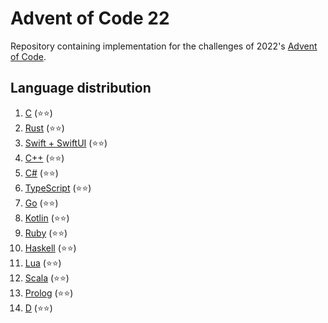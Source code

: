 # Advent of Code 22
Repository containing implementation for the challenges of 2022's [Advent of Code](https://adventofcode.com/2022).


## Language distribution
1. [C](01) (⭐⭐)
2. [Rust](02) (⭐⭐)
3. [Swift + SwiftUI](03) (⭐⭐) 
4. [C++](04) (⭐⭐)
5. [C#](05) (⭐⭐)
6. [TypeScript](06) (⭐⭐)
7. [Go](07) (⭐⭐)
8. [Kotlin](08) (⭐⭐)
9. [Ruby](09) (⭐⭐)
10. [Haskell](10) (⭐⭐)
11. [Lua](11) (⭐⭐)
12. [Scala](12) (⭐⭐)
13. [Prolog](13) (⭐⭐)
14. [D](14) (⭐⭐)
